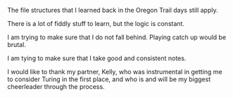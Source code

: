The file structures that I learned back in the Oregon Trail days still apply.

There is a lot of fiddly stuff to learn, but the logic is constant.

I am trying to make sure that I do not fall behind.  Playing catch up would be brutal.

I am tying to make sure that I take good and consistent notes.

I would like to thank my partner, Kelly, who was instrumental in getting me to consider Turing in the first place, and who is and will be my biggest cheerleader through the process.
